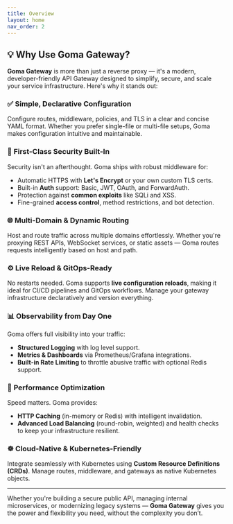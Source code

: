 ```yaml
---
title: Overview
layout: home
nav_order: 2
---
```


## 💡 Why Use Goma Gateway?

**Goma Gateway** is more than just a reverse proxy — it's a modern, developer-friendly API Gateway designed to simplify, secure, and scale your service infrastructure. Here's why it stands out:


### ✅ **Simple, Declarative Configuration**

Configure routes, middleware, policies, and TLS in a clear and concise YAML format. Whether you prefer single-file or multi-file setups, Goma makes configuration intuitive and maintainable.

### 🔐 **First-Class Security Built-In**

Security isn't an afterthought. Goma ships with robust middleware for:

* Automatic HTTPS with **Let's Encrypt** or your own custom TLS certs.
* Built-in **Auth** support: Basic, JWT, OAuth, and ForwardAuth.
* Protection against **common exploits** like SQLi and XSS.
* Fine-grained **access control**, method restrictions, and bot detection.


### 🌐 **Multi-Domain & Dynamic Routing**

Host and route traffic across multiple domains effortlessly. Whether you're proxying REST APIs, WebSocket services, or static assets — Goma routes requests intelligently based on host and path.


### ⚙️ **Live Reload & GitOps-Ready**

No restarts needed. Goma supports **live configuration reloads**, making it ideal for CI/CD pipelines and GitOps workflows. Manage your gateway infrastructure declaratively and version everything.

### 📊 **Observability from Day One**

Goma offers full visibility into your traffic:

* **Structured Logging** with log level support.
* **Metrics & Dashboards** via Prometheus/Grafana integrations.
* **Built-in Rate Limiting** to throttle abusive traffic with optional Redis support.


### 🚀 **Performance Optimization**

Speed matters. Goma provides:

* **HTTP Caching** (in-memory or Redis) with intelligent invalidation.
* **Advanced Load Balancing** (round-robin, weighted) and health checks to keep your infrastructure resilient.

### ☸️ **Cloud-Native & Kubernetes-Friendly**

Integrate seamlessly with Kubernetes using **Custom Resource Definitions (CRDs)**. Manage routes, middleware, and gateways as native Kubernetes objects.

---

Whether you're building a secure public API, managing internal microservices, or modernizing legacy systems — **Goma Gateway** gives you the power and flexibility you need, without the complexity you don’t.
